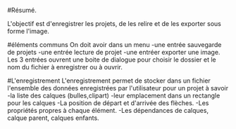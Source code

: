 #Résumé.

L'objectif est d'enregistrer les projets, de les relire et de les exporter sous forme l'image.

#éléments communs
On doit avoir dans un menu 
-une entrée sauvegarde de projets
-une entrée lecture de projet
-une entréer exporter une image.
Les 3 entrées ouvrent une boite de dialogue pour choisir le dossier et le nom du fichier à enregistrer ou à ouvrir.

#L'enregistrement
L'enregistrement permet de stocker dans un fichier l'ensemble des données enregistrées par l'utilisateur pour un projet à savoir
-la liste des calques (bulles,clipart)
-leur emplacement dans un rectangle pour les calques
-La position de départ et d'arrivée des flèches.
-Les propriétés propres à chaque élément.
-Les dépendances de calques, calque parent, calques enfants.
